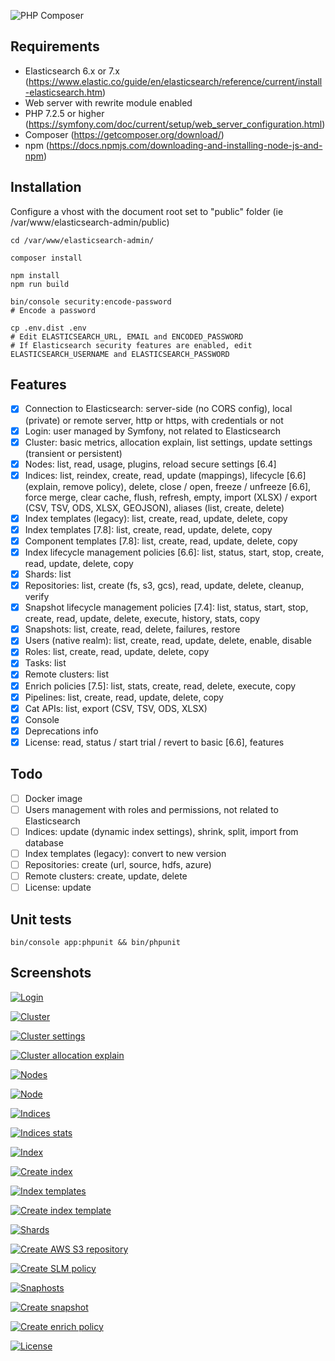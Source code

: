 ![PHP Composer](https://github.com/stephanediondev/elasticsearch-admin/workflows/PHP%20Composer/badge.svg)

## Requirements

- Elasticsearch 6.x or 7.x (https://www.elastic.co/guide/en/elasticsearch/reference/current/install-elasticsearch.htm)
- Web server with rewrite module enabled
- PHP 7.2.5 or higher (https://symfony.com/doc/current/setup/web_server_configuration.html)
- Composer (https://getcomposer.org/download/)
- npm (https://docs.npmjs.com/downloading-and-installing-node-js-and-npm)

## Installation

Configure a vhost with the document root set to "public" folder (ie /var/www/elasticsearch-admin/public)

```
cd /var/www/elasticsearch-admin/

composer install

npm install
npm run build

bin/console security:encode-password
# Encode a password

cp .env.dist .env
# Edit ELASTICSEARCH_URL, EMAIL and ENCODED_PASSWORD
# If Elasticsearch security features are enabled, edit ELASTICSEARCH_USERNAME and ELASTICSEARCH_PASSWORD
```

## Features

- [x] Connection to Elasticsearch: server-side (no CORS config), local (private) or remote server, http or https, with credentials or not
- [x] Login: user managed by Symfony, not related to Elasticsearch
- [x] Cluster: basic metrics, allocation explain, list settings, update settings (transient or persistent)
- [x] Nodes: list, read, usage, plugins, reload secure settings [6.4]
- [x] Indices: list, reindex, create, read, update (mappings), lifecycle [6.6] (explain, remove policy), delete, close / open, freeze / unfreeze [6.6], force merge, clear cache, flush, refresh, empty, import (XLSX) / export (CSV, TSV, ODS, XLSX, GEOJSON), aliases (list, create, delete)
- [x] Index templates (legacy): list, create, read, update, delete, copy
- [x] Index templates [7.8]: list, create, read, update, delete, copy
- [x] Component templates [7.8]: list, create, read, update, delete, copy
- [x] Index lifecycle management policies [6.6]: list, status, start, stop, create, read, update, delete, copy
- [x] Shards: list
- [x] Repositories: list, create (fs, s3, gcs), read, update, delete, cleanup, verify
- [x] Snapshot lifecycle management policies [7.4]: list, status, start, stop, create, read, update, delete, execute, history, stats, copy
- [x] Snapshots: list, create, read, delete, failures, restore
- [x] Users (native realm): list, create, read, update, delete, enable, disable
- [x] Roles: list, create, read, update, delete, copy
- [x] Tasks: list
- [x] Remote clusters: list
- [x] Enrich policies [7.5]: list, stats, create, read, delete, execute, copy
- [x] Pipelines: list, create, read, update, delete, copy
- [x] Cat APIs: list, export (CSV, TSV, ODS, XLSX)
- [x] Console
- [x] Deprecations info
- [x] License: read, status / start trial / revert to basic [6.6], features

## Todo

- [ ] Docker image
- [ ] Users management with roles and permissions, not related to Elasticsearch
- [ ] Indices: update (dynamic index settings), shrink, split, import from database
- [ ] Index templates (legacy): convert to new version
- [ ] Repositories: create (url, source, hdfs, azure)
- [ ] Remote clusters: create, update, delete
- [ ] License: update

## Unit tests

```
bin/console app:phpunit && bin/phpunit
```

## Screenshots

[![Login](https://raw.githubusercontent.com/stephanediondev/elasticsearch-admin/master/assets/images/resized-login.png)](https://raw.githubusercontent.com/stephanediondev/elasticsearch-admin/master/assets/images/original-login.png)

[![Cluster](https://raw.githubusercontent.com/stephanediondev/elasticsearch-admin/master/assets/images/resized-cluster.png)](https://raw.githubusercontent.com/stephanediondev/elasticsearch-admin/master/assets/images/original-cluster.png)

[![Cluster settings](https://raw.githubusercontent.com/stephanediondev/elasticsearch-admin/master/assets/images/resized-cluster-settings.png)](https://raw.githubusercontent.com/stephanediondev/elasticsearch-admin/master/assets/images/original-cluster-settings.png)

[![Cluster allocation explain](https://raw.githubusercontent.com/stephanediondev/elasticsearch-admin/master/assets/images/resized-cluster-allocation-explain.png)](https://raw.githubusercontent.com/stephanediondev/elasticsearch-admin/master/assets/images/original-cluster-allocation-explain.png)

[![Nodes](https://raw.githubusercontent.com/stephanediondev/elasticsearch-admin/master/assets/images/resized-nodes.png)](https://raw.githubusercontent.com/stephanediondev/elasticsearch-admin/master/assets/images/original-nodes.png)

[![Node](https://raw.githubusercontent.com/stephanediondev/elasticsearch-admin/master/assets/images/resized-node.png)](https://raw.githubusercontent.com/stephanediondev/elasticsearch-admin/master/assets/images/original-node.png)

[![Indices](https://raw.githubusercontent.com/stephanediondev/elasticsearch-admin/master/assets/images/resized-indices.png)](https://raw.githubusercontent.com/stephanediondev/elasticsearch-admin/master/assets/images/original-indices.png)

[![Indices stats](https://raw.githubusercontent.com/stephanediondev/elasticsearch-admin/master/assets/images/resized-indices-stats.png)](https://raw.githubusercontent.com/stephanediondev/elasticsearch-admin/master/assets/images/original-indices-stats.png)

[![Index](https://raw.githubusercontent.com/stephanediondev/elasticsearch-admin/master/assets/images/resized-index.png)](https://raw.githubusercontent.com/stephanediondev/elasticsearch-admin/master/assets/images/original-index.png)

[![Create index](https://raw.githubusercontent.com/stephanediondev/elasticsearch-admin/master/assets/images/resized-index-create.png)](https://raw.githubusercontent.com/stephanediondev/elasticsearch-admin/master/assets/images/original-index-create.png)

[![Index templates](https://raw.githubusercontent.com/stephanediondev/elasticsearch-admin/master/assets/images/resized-index-templates.png)](https://raw.githubusercontent.com/stephanediondev/elasticsearch-admin/master/assets/images/original-index-templates.png)

[![Create index template](https://raw.githubusercontent.com/stephanediondev/elasticsearch-admin/master/assets/images/resized-index-template-create.png)](https://raw.githubusercontent.com/stephanediondev/elasticsearch-admin/master/assets/images/original-index-template-create.png)

[![Shards](https://raw.githubusercontent.com/stephanediondev/elasticsearch-admin/master/assets/images/resized-shards.png)](https://raw.githubusercontent.com/stephanediondev/elasticsearch-admin/master/assets/images/original-shards.png)

[![Create AWS S3 repository](https://raw.githubusercontent.com/stephanediondev/elasticsearch-admin/master/assets/images/resized-repository-create-s3.png)](https://raw.githubusercontent.com/stephanediondev/elasticsearch-admin/master/assets/images/original-repository-create-s3.png)

[![Create SLM policy](https://raw.githubusercontent.com/stephanediondev/elasticsearch-admin/master/assets/images/resized-slm-policy-create.png)](https://raw.githubusercontent.com/stephanediondev/elasticsearch-admin/master/assets/images/original-slm-policy-create.png)

[![Snaphosts](https://raw.githubusercontent.com/stephanediondev/elasticsearch-admin/master/assets/images/resized-snapshots.png)](https://raw.githubusercontent.com/stephanediondev/elasticsearch-admin/master/assets/images/original-snapshots.png)

[![Create snapshot](https://raw.githubusercontent.com/stephanediondev/elasticsearch-admin/master/assets/images/resized-snapshot-create.png)](https://raw.githubusercontent.com/stephanediondev/elasticsearch-admin/master/assets/images/original-snapshot-create.png)

[![Create enrich policy](https://raw.githubusercontent.com/stephanediondev/elasticsearch-admin/master/assets/images/resized-enrich-create.png)](https://raw.githubusercontent.com/stephanediondev/elasticsearch-admin/master/assets/images/original-enrich-create.png)

[![License](https://raw.githubusercontent.com/stephanediondev/elasticsearch-admin/master/assets/images/resized-license.png)](https://raw.githubusercontent.com/stephanediondev/elasticsearch-admin/master/assets/images/original-license.png)
